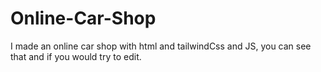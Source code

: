# Online-Car-Shop
I made an online car shop with html and tailwindCss and JS, you can see that and if you would try to edit.
